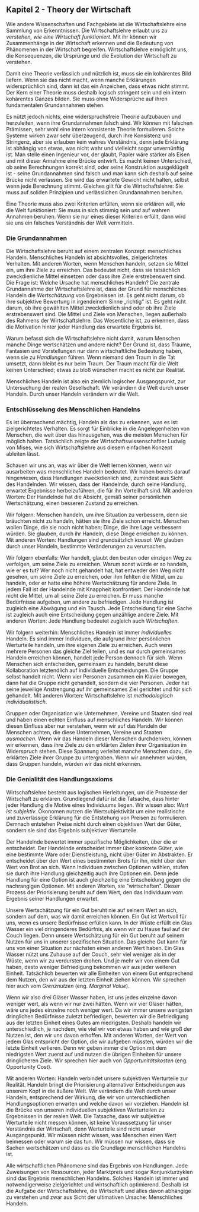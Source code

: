 ## Kapitel 2 - Theory der Wirtschaft

<!-- {"id": "02_000_3881_1b54", "done": 1, "fre": 43, "wsf": 18, "hash": "0fa23f570"} -->

Wie andere Wissenschaften und Fachgebiete ist die Wirtschaftslehre eine Sammlung von Erkenntnissen. Die Wirtschaftslehre erlaubt uns *zu verstehen, wie eine Wirtschaft funktioniert*. Mit ihr können wir Zusammenhänge in der Wirtschaft erkennen und die Bedeutung von Phänomenen in der Wirtschaft begreifen. Wirtschaftslehre ermöglicht uns, die Konsequenzen, die Ursprünge und die Evolution der Wirtschaft zu verstehen.

<!-- {"id": "02_001_412a_f07d", "done": 1, "fre": 60, "wsf": 52, "hash": "dd78c11c9"} -->

Damit eine Theorie verlässlich und nützlich ist, muss sie ein kohärentes Bild liefern. Wenn sie das nicht macht, wenn manche Erklärungen widersprüchlich sind, dann ist das ein Anzeichen, dass etwas nicht stimmt. Der Kern einer Theorie muss deshalb logisch stringent sein und ein intern kohärentes Ganzes bilden. Sie muss ohne Widersprüche auf ihren fundamentalen Grundannahmen stehen.

<!-- {"id": "02_002_89a6_2c09", "done": 1, "fre": 49, "wsf": 36, "hash": "0d654f268"} -->

Es nützt jedoch nichts, eine widerspruchsfreie Theorie aufzubauen und herzuleiten, wenn ihre Grundannahmen falsch sind. Wir können mit falschen Prämissen, sehr wohl eine intern konsistente Theorie formulieren. Solche Systeme wirken zwar sehr überzeugend, durch ihre Konsistenz und Stringenz, aber sie erlauben kein wahres Verständnis, denn jede Erklärung ist abhängig von etwas, was nicht wahr und vielleicht sogar unvernünftig ist. Man stelle einen Ingenieur vor, der glaubt, Papier wäre stärker als Eisen und mit dieser Annahme eine Brücke entwirft. Es macht keinen Unterschied, ob seine Berechnungen korrekt sind, oder seine Konstruktion ausgeklügelt ist - seine Grundannahmen sind falsch und man kann sich deshalb auf seine Brücke nicht verlassen. Sie wird das erwartete Gewicht nicht halten, selbst wenn jede Berechnung stimmt. Gleiches gilt für die Wirtschaftslehre: Sie muss auf soliden Prinzipien und verlässlichen Grundannahmen beruhen.

<!-- {"id": "02_003_18f1_78f7", "done": 1, "fre": 59, "wsf": 39, "hash": "1875db388"} -->

Eine Theorie muss also zwei Kriterien erfüllen, wenn sie erklären will, wie die Welt funktioniert: Sie muss in sich stimmig sein *und* auf wahren Annahmen beruhen. Wenn sie nur eines dieser Kriterien erfüllt, dann wird sie uns ein falsches Verständnis der Welt vermitteln.

### Die Grundannahmen

<!-- {"id": "02_004_9cb9_ee35", "done": 1, "fre": 50, "wsf": 34, "hash": "551ec4628"} -->

Die Wirtschaftslehre beruht auf einem zentralen Konzept: menschliches Handeln. Menschliches Handeln ist absichtsvolles, zielgerichtetes Verhalten. Mit anderen Worten, wenn Menschen handeln, setzen sie Mittel ein, um ihre Ziele zu erreichen. Das bedeutet nicht, dass sie tatsächlich zweckdienliche Mittel einsetzen oder dass ihre Ziele erstrebenswert sind. Die Frage ist: Welche Ursache hat menschliches Handeln? Die zentrale Grundannahme der Wirtschaftslehre ist, dass der Grund für menschliches Handeln die *Wertschätzung* von Ergebnissen ist. Es geht nicht darum, ob ihre subjektive Bewertung in irgendeinem Sinne „richtig“ ist. Es geht nicht darum, ob ihre gewählten Mittel zweckdienlich sind oder ob ihre Ziele erstrebenswert sind. Die Mittel und Ziele von Menschen, liegen außerhalb des Rahmens der Wirtschaftslehre. Das Wesentliche ist, zu erkennen, dass die Motivation hinter jeder Handlung das erwartete Ergebnis ist.

<!-- {"id": "02_005_28b2_a6f7", "done": 1, "fre": 70, "wsf": 62, "hash": "2a90a88a8"} -->

Warum befasst sich die Wirtschaftslehre nicht damit, warum Menschen manche Dinge wertschätzen und andere nicht? Der Grund ist, dass Träume, Fantasien und Vorstellungen nur dann wirtschaftliche Bedeutung haben, wenn sie zu *Handlungen* führen. Wenn niemand den Traum in die Tat umsetzt, dann bleibt es nur beim Traum. Der Traum macht für die Welt keinen Unterschied; etwas zu bloß wünschen macht es nicht zur Realität.

<!-- {"id": "02_006_d11f_9cd4", "done": 1, "fre": 59, "wsf": 32, "hash": "7f2a0911a"} -->

Menschliches Handeln ist also ein ziemlich logischer Ausgangspunkt, zur Untersuchung der realen Gesellschaft. Wir verändern die Welt durch unser Handeln. Durch unser Handeln verändern wir die Welt.

### Entschlüsselung des Menschlichen Handelns

<!-- {"id": "02_007_63de_23f3", "done": 1, "fre": 51, "wsf": 36, "hash": "79acbea63"} -->

Es ist überraschend mächtig, Handeln als das zu erkennen, was es ist: zielgerichtetes Verhalten. Es sorgt für Einblicke in die Angelegenheiten von Menschen, die weit über das hinausgehen, was die meisten Menschen für möglich halten. Tatsächlich zeigte der Wirtschaftswissenschaftler Ludwig von Mises, wie sich Wirtschaftslehre aus diesem einfachen Konzept ableiten lässt.

<!-- {"id": "02_008_9e20_bbe6", "done": 1, "fre": 52, "wsf": 28, "hash": "415ba4d90"} -->

Schauen wir uns an, was wir über die Welt lernen können, wenn wir ausarbeiten was menschliches Handeln bedeutet. Wir haben bereits darauf hingewiesen, dass Handlungen zweckdienlich sind, zumindest aus Sicht des Handelnden. Wir wissen, dass der Handelnde, durch seine Handlung, erwartet Ergebnisse herbeizuführen, die für ihn Vorteilhaft sind. Mit anderen Worten: Der Handelnde hat die Absicht, gemäß seiner persönlichen Wertschätzung, einen besseren Zustand zu erreichen.

<!-- {"id": "02_009_b0af_a9e0", "done": 1, "fre": 53, "wsf": 46, "hash": "1e050c5d6"} -->

Wir folgern: Menschen handeln, um ihre Situation zu verbessern, denn sie bräuchten nicht zu handeln, hätten sie ihre Ziele schon erreicht. Menschen wollen Dinge, die sie noch nicht haben; Dinge, die ihre Lage verbessern würden. Sie glauben, durch ihr Handeln, diese Dinge erreichen zu können. Mit anderen Worten: Handlungen sind grundsätzlich *kausal*: Wir glauben durch unser Handeln, bestimmte Veränderungen zu verursachen.

<!-- {"id": "02_010_2215_b779", "done": 1, "fre": 61, "wsf": 50, "hash": "fa4653e5a"} -->

Wir folgern ebenfalls: Wer handelt, glaubt den besten oder einzigen Weg zu verfolgen, um seine Ziele zu erreichen. Warum sonst würde er so handeln, wie er es tut? Wer noch nicht gehandelt hat, hat entweder den Weg nicht gesehen, um seine Ziele zu erreichen, oder ihm fehlten die Mittel, um zu handeln, oder er hatte eine höhere Wertschätzung für andere Ziele. In jedem Fall ist der Handelnde mit Knappheit konfrontiert. Der Handelnde hat nicht die Mittel, um all seine Ziele zu erreichen. Er muss manche Bedürfnisse aufgeben, um andere zu befriedigen. Jede Handlung ist zugleich eine Abwägung und ein Tausch. Jede Entscheidung für eine Sache ist zugleich auch eine Entscheidung gegen unzählige andere Ziele. Mit anderen Worten: Jede Handlung bedeutet zugleich auch *Wirtschaften*.

<!-- {"id": "02_011_6fa2_adea", "done": 1, "fre": 44, "wsf": 22, "hash": "5378b7b7e"} -->

Wir folgern weiterhin: Menschliches Handeln ist immer *individuelles* Handeln. Es sind immer Individuen, die aufgrund ihrer persönlichen Werturteile handeln, um ihre eigenen Ziele zu erreichen. Auch wenn mehrere Personen das gleiche Ziel teilen, und es nur durch gemeinsames Handeln erreichen können, handelt jede Person dennoch für sich. Wenn Menschen sich entscheiden, gemeinsam zu handeln, beruht diese Kollaboration letztendlich auf individuelle Entscheidungen. Die Gruppe selbst handelt nicht. Wenn vier Personen zusammen ein Klavier bewegen, dann hat die Gruppe nicht gehandelt, sondern die vier Personen. Jeder hat seine jeweilige Anstrengung auf ihr gemeinsames Ziel gerichtet und für sich gehandelt. Mit anderen Worten: Wirtschaftslehre ist *methodologisch individualistisch*.

<!-- {"id": "02_012_d440_8085", "done": 1, "fre": 51, "wsf": 36, "hash": "5d7da8146"} -->

Gruppen oder Organisation wie Unternehmen, Vereine und Staaten sind real und haben einen echten Einfluss auf menschliches Handeln. Wir können diesen Einfluss aber nur verstehen, wenn wir auf das Handeln der Menschen achten, die diese Unternehmen, Vereine und Staaten *ausmachen*. Wenn wir das Handeln dieser Menschen durchdenken, können wir erkennen, dass ihre Ziele zu den erklärten Zielen ihrer Organisation im Widerspruch stehen. Diese Spannung verleitet manche Menschen dazu, die erklärten Ziele ihrer Gruppe zu untergraben. Wenn wir annehmen würden, dass Gruppen handeln, würden wir das nicht erkennen.

### Die Genialität des Handlungsaxioms

<!-- {"id": "02_013_5c6e_290a", "done": 1, "fre": 38, "wsf": 22, "hash": "3e2c1394c"} -->

Wirtschaftslehre besteht aus logischen Herleitungen, um die Prozesse der Wirtschaft zu erklären. Grundlegend dafür ist die Tatsache, dass hinter jeder Handlung die Motive eines Individuums liegen. Wir wissen also: *Wert ist subjektiv*. Ökonomen nutzen die Wertsubjektivität um eine realistische und zuverlässige Erklärung für die Entstehung von Preisen zu formulieren. Demnach entstehen Preise nicht durch einen objektiven Wert der Güter, sondern sie sind das Ergebnis subjektiver Werturteile.

<!-- {"id": "02_014_81a4_dcf8", "done": 1, "fre": 49, "wsf": 34, "hash": "af0733095"} -->

Der Handelnde bewertet immer spezifische Möglichkeiten, über die er entscheidet. Der Handelnde entscheidet immer über konkrete Güter, wie eine bestimmte Ware oder Dienstleistung, nicht über Güter im Abstrakten. Er entscheidet über den Wert eines bestimmten Brots für ihn, nicht über den Wert von Brot an sich. Wenn Individuen zwischen Optionen wählen, stufen sie durch ihre Handlung gleichzeitig auch ihre Optionen ein. Denn jede Handlung für eine Option ist auch gleichzeitig eine Entscheidung gegen die nachrangigen Optionen. Mit anderen Worten, sie "wirtschaften". Dieser Prozess der Priorisierung beruht auf dem Wert, den das Individuum vom Ergebnis seiner Handlungen erwartet.

<!-- {"id": "02_015_90ce_c539", "done": 1, "fre": 69, "wsf": 56, "hash": "3fe0cd0d2"} -->

Unsere Wertschätzung für ein Gut beruht nie auf seinem Wert an sich, sondern auf dem, was wir damit erreichen können. Ein Gut ist Wertvoll für uns, wenn es unsere Bedürfnisse erfüllen kann. In der Wüste erfüllt ein Glas Wasser ein viel dringenderes Bedürfnis, als wenn wir zu Hause faul auf der Couch liegen. Denn unsere Wertschätzung für ein Gut beruht auf seinem Nutzen für uns in unserer spezifischen Situation. Das gleiche Gut kann für uns von einer Situation zur nächsten einen anderen Wert haben. Ein Glas Wasser nützt uns Zuhause auf der Couch, sehr viel weniger als in der Wüste, wenn wir zu verdursten drohen. Und je mehr wir von einem Gut haben, desto weniger Befriedigung bekommen wir aus jeder weiteren Einheit. Tatsächlich bewerten wir alle Einheiten von einem Gut entsprechend dem Nutzen, den wir aus der letzten Einheit ziehen können. Wir sprechen hier auch vom *Grenznutzen* (eng. *Marginal Value*).

<!-- {"id": "02_016_bed3_70b1", "done": 1, "fre": 56, "wsf": 49, "hash": "1c01d6599"} -->

Wenn wir also drei Gläser Wasser haben, ist uns jedes einzelne davon weniger wert, als wenn wir nur zwei hätten. Wenn wir vier Gläser hätten, wäre uns jedes einzelne noch weniger wert. Da wir immer unsere wenigsten dringlichen Bedürfnisse zuletzt befriedigen, bewerten wir die Befriedigung aus der letzten Einheit eines Gutes am niedrigsten. Deshalb handeln wir unterschiedlich, je nachdem, wie viel wir von etwas haben und wie groß der Nutzen ist, den wir uns davon erhoffen. Mit anderen Worten, der Wert von jedem Glas entspricht der Option, die wir aufgeben müssten, würden wir die letzte Einheit verlieren. Denn wir geben immer die Option mit dem niedrigsten Wert zuerst auf und nutzen die übrigen Einheiten für unsere dringlicheren Ziele. Wir sprechen hier auch von *Opportunitätskosten* (eng. Opportunity Cost).

<!-- {"id": "02_017_22f7_6a4f", "done": 1, "fre": 47, "wsf": 30, "hash": "73bf4d496"} -->

Mit anderen Worten: Handeln verbindet unsere subjektiven Werturteile zur Realität. Handeln bringt die Priorisierung alternativer Entscheidungen aus unserem Kopf in die äußere Welt. Wir verändern die Welt durch unser Handeln, entsprechend der Wirkung, die wir von unterschiedlichen Handlungsoptionen erwarten und welche davon wir vorziehen. Handeln ist die Brücke von unseren individuellen subjektiven Werturteilen zu Ergebnissen in der realen Welt. Die Tatsache, dass wir subjektive Werturteile nicht messen können, ist keine Voraussetzung für unser Verständnis der Wirtschaft, denn Werturteile sind nicht unser Ausgangspunkt. Wir müssen nicht wissen, was Menschen einen Wert beimessen oder warum sie das tun. Wir müssen nur wissen, dass sie Sachen wertschätzen und dass es die Grundlage menschlichen Handelns ist.

<!-- {"id": "02_018_04c0_0405", "done": 1, "fre": 37, "wsf": 10, "hash": "d6fdbca0e"} -->

Alle wirtschaftlichen Phänomene sind das Ergebnis von Handlungen. Jede Zuweisungen von Ressourcen, jeder Marktpreis und sogar Konjunkturzyklen sind das Ergebnis menschlichen Handelns. Solches Handeln ist immer und notwendigerweise zielgerichtet und wirtschaftlich optimierend. Deshalb ist die Aufgabe der Wirtschaftslehre, die Wirtschaft und alles davon abhängige zu verstehen und zwar aus Sicht der ultimativen Ursache: Menschliches Handeln.
